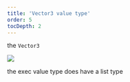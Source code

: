 ```yaml
---
title: 'Vector3 value type'
order: 5
tocDepth: 2
---
```


the ``` Vector3 ```

![](https://github.com/Alexa-RR/RecRoomCV2-Docs/blob/master/content/Images/Bool.gif?raw=true)

<info> the exec value type does have a list type </info>